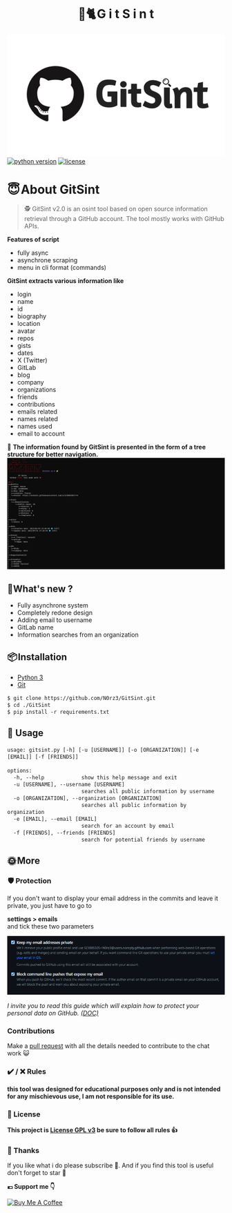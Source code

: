 <h1 align="center" id="title">🔎🐈 G i t S i n t</h1>

![](assets/logo.jpg)
[![python version](https://img.shields.io/badge/Python-3.10%2B-brightgreen)](https://www.python.org/downloads/)
[![license](https://img.shields.io/badge/License-GNU-blue.svg)](https://www.gnu.org/licenses/gpl-3.0.fr.html)

# **😇 About GitSint**
> 🕵️ GitSint v2.0 is an osint tool based on open source information retrieval through a GitHub account.
> The tool mostly works with GitHub APIs.

**Features of script**
- fully async
- asynchrone scraping 
- menu in cli format (commands)

**GitSint extracts various information like**
- login
- name 
- id
- biography
- location
- avatar
- repos
- gists
- dates
- X (Twitter)
- GitLab
- blog
- company
- organizations
- friends
- contributions
- emails related
- names related
- names used
- email to account

👀 **The information found by GitSint is presented in the form of a tree structure for better navigation.**
![](assets/example.png)

## **🎉What's new ?**

- Fully asynchrone system
- Completely redone design
- Adding email to username
- GitLab name
- Information searches from an organization


## **📦 Installation**

- [Python 3](https://www.python.org/downloads/)
- [Git](https://git-scm.com/downloads)

```
$ git clone https://github.com/N0rz3/GitSint.git
$ cd ./GitSint
$ pip install -r requirements.txt
```

## **🎲 Usage**

```
usage: gitsint.py [-h] [-u [USERNAME]] [-o [ORGANIZATION]] [-e [EMAIL]] [-f [FRIENDS]]

options:
  -h, --help            show this help message and exit
  -u [USERNAME], --username [USERNAME]
                        searches all public information by username
  -o [ORGANIZATION], --organization [ORGANIZATION]
                        searches all public information by organization
  -e [EMAIL], --email [EMAIL]
                        search for an account by email
  -f [FRIENDS], --friends [FRIENDS]
                        search for potential friends by username
```

## 🌞 More

###  🛡️ Protection

If you don't want to display your email address in the commits and leave it private, you just have to go to 

**settings > emails**  
and tick these two parameters

![](assets/protection.png)

*I invite you to read this guide which will explain how to protect your personal data on GitHub. [(DOC)](https://docs.github.com/en/authentication/keeping-your-account-and-data-secure/removing-sensitive-data-from-a-repository)*

### Contributions
Make a [pull request](https://github.com/N0rz3/GitSint/pulls) with all the details needed to contribute to the chat work 😺

### **✔️ / ❌ Rules**

**this tool was designed for educational purposes only and is not intended for any mischievous use, I am not responsible for its use.**

### **📜 License**

**This project is [License GPL v3](https://www.gnu.org/licenses/gpl-3.0.fr.html) be sure to follow all rules 👍**

### **💖 Thanks**
If you like what i do please subscribe 💖. And if you find this tool is useful don't forget to star 🌟

**💶 Support me 👇**

<a href="https://www.buymeacoffee.com/norze" target="_blank"><img src="https://cdn.buymeacoffee.com/buttons/v2/default-yellow.png" alt="Buy Me A Coffee" height="50" ></a> 
